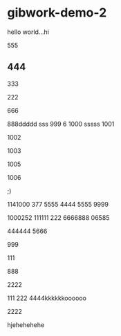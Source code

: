 # gibwork-demo-2

hello world...hi

555

444
-----

333

222

666

888ddddd
sss
999
6
1000
sssss
1001

1002

1003

1005

1006

;)

1141000
377
5555
4444
5555
9999

1000252
111111
222
6666888
06585

444444
5666

999

111

888

2222

111
222
4444kkkkkkoooooo

2222

hjehehehehe
